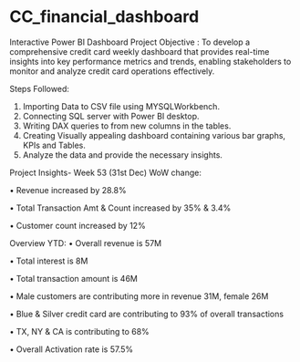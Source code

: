 # CC_financial_dashboard
Interactive Power BI Dashboard
Project Objective : To develop a comprehensive credit card weekly dashboard that provides real-time insights into key performance metrics and trends, enabling stakeholders to monitor and analyze credit card operations effectively.

Steps Followed:
1) Importing Data to CSV file using MYSQLWorkbench.
2) Connecting SQL server with Power BI desktop.
3) Writing DAX queries to from new columns in the tables.
4) Creating Visually appealing dashboard containing various bar graphs, KPIs and Tables.
5) Analyze the data and provide the necessary insights.

Project Insights- Week 53 (31st Dec) WoW change:

 • Revenue increased by 28.8%
 
 • Total Transaction Amt & Count increased by 35% & 3.4%
 
 • Customer count increased by 12% 

Overview YTD: 
• Overall revenue is 57M

• Total interest is 8M 

• Total transaction amount is 46M

• Male customers are contributing more in revenue 31M, female 26M

• Blue & Silver credit card are contributing to 93% of overall transactions 

• TX, NY & CA is contributing to 68% 

• Overall Activation rate is 57.5%


